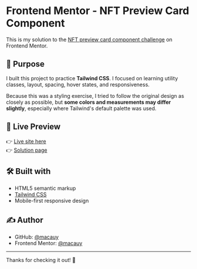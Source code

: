 # Frontend Mentor - NFT Preview Card Component

This is my solution to the [NFT preview card component challenge](https://www.frontendmentor.io/challenges/nft-preview-card-component-SbdUL_w0U) on Frontend Mentor.

## 📌 Purpose

I built this project to practice **Tailwind CSS**. I focused on learning utility classes, layout, spacing, hover states, and responsiveness.

Because this was a styling exercise, I tried to follow the original design as closely as possible, but **some colors and measurements may differ slightly**, especially where Tailwind's default palette was used.

## 🚀 Live Preview

👉 [Live site here](https://macauy.github.io/nft-card-component/)  
👉 [Solution page](https://your-frontendmentor-solution-url.com)

## 🛠️ Built with

- HTML5 semantic markup
- [Tailwind CSS](https://tailwindcss.com/)
- Mobile-first responsive design

## ✍️ Author

- GitHub: [@macauy](https://github.com/macauy)
- Frontend Mentor: [@macauy](https://www.frontendmentor.io/profile/macauy)

---

Thanks for checking it out! 🙌
